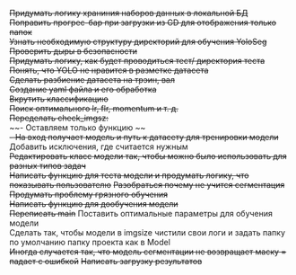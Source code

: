 ~~Придумать логику храниния наборов данных в локальной БД~~  
~~Поправить прогрес-бар при загрузки из GD для отображения только папок~~  
~~Узнать необходимую структуру директорий для обучения YoloSeg~~
~~Проверить дыры в безопасности~~  
~~Придумать логику, как будет проводиться тест/ директория теста~~  
~~Понять, что YOLO не нравится в разметке датасета~~  
~~Сделать разбиение датасета на трэин, вал~~  
~~Создание yaml файла и его обработка~~  
~~Вкрутить классификацию~~  
~~Поиск оптимального lr, flr, momentum и т. д.~~    
~~Переделать check_imgsz:~~    
~~-  Оставляем только функцию ~~  
~~- На вход получает модель и путь к датасету для тренировки модели~~  
Добавить исключения, где считается нужным  
~~Редактировать класс модели так, чтобы можно было использовать для разных типов задач~~     
~~Написать функцию для теста модели и продумать логику, что показывать пользователю~~
~~Разобраться почему не учится сегментация~~  
~~Продумать проблему грязного обучения~~  
~~Написать функцию для дообучения модели~~  
~~Переписать main~~ 
Поставить оптимальные параметры для обучения модели  
Сделать так, чтобы модели в imgsize чистили свои логи и задать папку по умолчанию папку проекта как в Model  
~~Иногда случается так, что модель сегментации не возвращает маску = падает с ошибкой~~
~~Написать загрузку результатов~~  